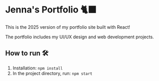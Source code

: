# Jenna's Portfolio 🐈‍⬛

This is the 2025 version of my portfolio site built with React!

The portfolio includes my UI/UX design and web development projects. 


## How to run 🛠
1. Installation: `npm install`
2. In the project directory, run: `npm start`
